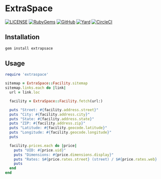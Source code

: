 # ExtraSpace

[![LICENSE](https://img.shields.io/badge/license-MIT-blue.svg)](https://github.com/ksylvest/extraspace/blob/main/LICENSE)
[![RubyGems](https://img.shields.io/gem/v/extraspace)](https://rubygems.org/gems/extraspace)
[![GitHub](https://img.shields.io/badge/github-repo-blue.svg)](https://github.com/ksylvest/extraspace)
[![Yard](https://img.shields.io/badge/docs-site-blue.svg)](https://extraspace.ksylvest.com)
[![CircleCI](https://img.shields.io/circleci/build/github/ksylvest/extraspace)](https://circleci.com/gh/ksylvest/extraspace)

## Installation

```bash
gem install extrapsace
```

## Usage

```ruby
require 'extraspace'

sitemap = ExtraSpace::Facility.sitemap
sitemap.links.each do |link|
  url = link.loc

  facility = ExtraSpace::Facility.fetch(url:)

  puts "Street: #{facility.address.street}"
  puts "City: #{facility.address.city}"
  puts "State: #{facility.address.state}"
  puts "ZIP: #{facility.address.zip}"
  puts "Latitude: #{facility.geocode.latitude}"
  puts "Longitude: #{facility.geocode.longitude}"
  puts

  facility.prices.each do |price|
    puts "UID: #{price.uid}"
    puts "Dimensions: #{price.dimensions.display}"
    puts "Rates: $#{price.rates.street} (street) / $#{price.rates.web} (web)"
    puts
  end
end
```
